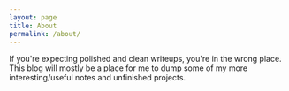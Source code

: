 ```yaml
---
layout: page
title: About
permalink: /about/
---
```



If you're expecting polished and clean writeups, you're in the wrong place. This blog will mostly be a place for me to dump some of my more interesting/useful notes and unfinished projects. 

